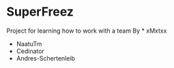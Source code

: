 # SuperFreez
Project for learning how to work with a team
By * xMxtxx
   * NaatuTm
   * Cedinator
   * Andres-Schertenleib

